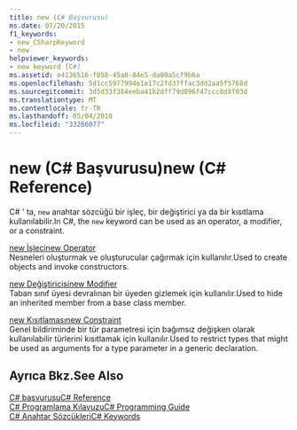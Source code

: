 ```yaml
---
title: new (C# Başvurusu)
ms.date: 07/20/2015
f1_keywords:
- new_CSharpKeyword
- new
helpviewer_keywords:
- new keyword [C#]
ms.assetid: e4136516-f058-45a8-84e5-da00a5cf9b6a
ms.openlocfilehash: 5d1cc5977994e1e17c2fd37ffac3dd2aa5f5768d
ms.sourcegitcommit: 3d5d33f384eeba41b2dff79d096f47ccc8d8f03d
ms.translationtype: MT
ms.contentlocale: tr-TR
ms.lasthandoff: 05/04/2018
ms.locfileid: "33266077"
---
```

# <a name="new-c-reference"></a><span data-ttu-id="94655-102">new (C# Başvurusu)</span><span class="sxs-lookup"><span data-stu-id="94655-102">new (C# Reference)</span></span>
<span data-ttu-id="94655-103">C# ' ta, `new` anahtar sözcüğü bir işleç, bir değiştirici ya da bir kısıtlama kullanılabilir.</span><span class="sxs-lookup"><span data-stu-id="94655-103">In C#, the `new` keyword can be used as an operator, a modifier, or a constraint.</span></span>  
  
 [<span data-ttu-id="94655-104">new İşleci</span><span class="sxs-lookup"><span data-stu-id="94655-104">new Operator</span></span>](../../../csharp/language-reference/keywords/new-operator.md)  
 <span data-ttu-id="94655-105">Nesneleri oluşturmak ve oluşturucular çağırmak için kullanılır.</span><span class="sxs-lookup"><span data-stu-id="94655-105">Used to create objects and invoke constructors.</span></span>  
  
 [<span data-ttu-id="94655-106">new Değiştiricisi</span><span class="sxs-lookup"><span data-stu-id="94655-106">new Modifier</span></span>](../../../csharp/language-reference/keywords/new-modifier.md)  
 <span data-ttu-id="94655-107">Taban sınıf üyesi devralınan bir üyeden gizlemek için kullanılır.</span><span class="sxs-lookup"><span data-stu-id="94655-107">Used to hide an inherited member from a base class member.</span></span>  
  
 [<span data-ttu-id="94655-108">new Kısıtlaması</span><span class="sxs-lookup"><span data-stu-id="94655-108">new Constraint</span></span>](../../../csharp/language-reference/keywords/new-constraint.md)  
 <span data-ttu-id="94655-109">Genel bildiriminde bir tür parametresi için bağımsız değişken olarak kullanılabilir türlerini kısıtlamak için kullanılır.</span><span class="sxs-lookup"><span data-stu-id="94655-109">Used to restrict types that might be used as arguments for a type parameter in a generic declaration.</span></span>  
  
## <a name="see-also"></a><span data-ttu-id="94655-110">Ayrıca Bkz.</span><span class="sxs-lookup"><span data-stu-id="94655-110">See Also</span></span>  
 [<span data-ttu-id="94655-111">C# başvurusu</span><span class="sxs-lookup"><span data-stu-id="94655-111">C# Reference</span></span>](../../../csharp/language-reference/index.md)  
 [<span data-ttu-id="94655-112">C# Programlama Kılavuzu</span><span class="sxs-lookup"><span data-stu-id="94655-112">C# Programming Guide</span></span>](../../../csharp/programming-guide/index.md)  
 [<span data-ttu-id="94655-113">C# Anahtar Sözcükleri</span><span class="sxs-lookup"><span data-stu-id="94655-113">C# Keywords</span></span>](../../../csharp/language-reference/keywords/index.md)
